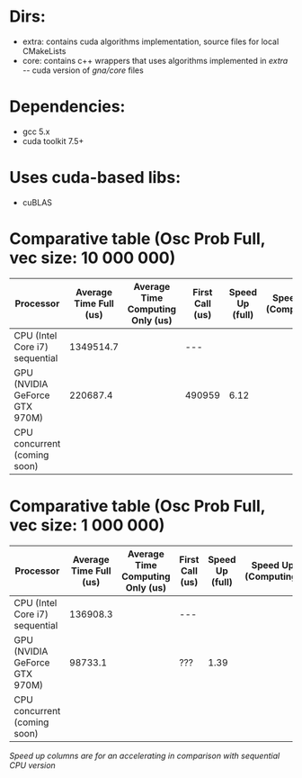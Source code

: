 # Dirs:

- extra: contains cuda algorithms implementation, source files for local CMakeLists
- core: contains c++ wrappers that uses algorithms implemented in *extra* -- cuda version of *gna/core* files

# Dependencies:

- gcc 5.x
- cuda toolkit 7.5+

# Uses cuda-based libs:

- cuBLAS


# Comparative table (Osc Prob Full, vec size: 10 000 000)

| Processor                      | Average Time Full (us) | Average Time Computing Only (us) | First Call (us) |  Speed Up (full) | Speed Up (Computing) |
|--------------------------------|------------------------|----------------------------------|-----------------|------------------|----------------------|
| CPU (Intel Core i7) sequential |      1349514.7         |                                  |       ---       |                  |                      |
| GPU (NVIDIA GeForce GTX 970M)  |       220687.4         |                                  |      490959     |        6.12      |                      |
| CPU concurrent (coming soon)   |                        |                                  |                 |                  |                      |


# Comparative table (Osc Prob Full, vec size: 1 000 000)

| Processor                      | Average Time Full (us) | Average Time Computing Only (us) | First Call (us) |  Speed Up (full) | Speed Up (Computing) |
|--------------------------------|------------------------|----------------------------------|-----------------|------------------|----------------------|
| CPU (Intel Core i7) sequential |       136908.3         |                                  |       ---       |                  |                      |
| GPU (NVIDIA GeForce GTX 970M)  |        98733.1         |                                  |       ???       |        1.39      |                      |
| CPU concurrent (coming soon)   |                        |                                  |                 |                  |                      |



*Speed up columns are for an accelerating in comparison with sequential CPU version*
